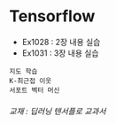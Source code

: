 # Tensorflow
* Ex1028 : 2장 내용 실습
* Ex1031 : 3장 내용 실습  
```  
지도 학습  
K-최근접 이웃  
서포트 벡터 머신  
```  
  




















###### 교재 : 딥러닝 텐서플로 교과서
